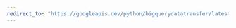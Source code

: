 ```yaml
---
redirect_to: "https://googleapis.dev/python/bigquerydatatransfer/latest/gapic/v1/api.html"
---
```


